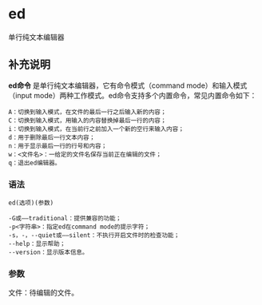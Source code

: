 ed
===

单行纯文本编辑器

## 补充说明

**ed命令** 是单行纯文本编辑器，它有命令模式（command mode）和输入模式（input mode）两种工作模式。ed命令支持多个内置命令，常见内置命令如下：

```
A：切换到输入模式，在文件的最后一行之后输入新的内容；
C：切换到输入模式，用输入的内容替换掉最后一行的内容；
i：切换到输入模式，在当前行之前加入一个新的空行来输入内容；
d：用于删除最后一行文本内容；
n：用于显示最后一行的行号和内容；
w：<文件名>：一给定的文件名保存当前正在编辑的文件；
q：退出ed编辑器。
```

### 语法  

```
ed(选项)(参数)
```

  

```
-G或——traditional：提供兼容的功能；
-p<字符串>：指定ed在command mode的提示字符；
-s，-，--quiet或——silent：不执行开启文件时的检查功能；
--help：显示帮助；
--version：显示版本信息。
```

### 参数  

文件：待编辑的文件。


